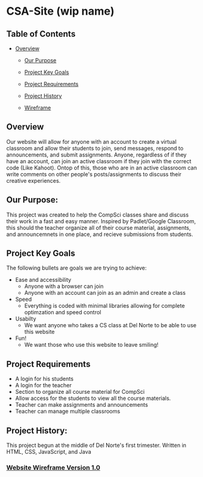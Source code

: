 # CSA-Site (wip name)

## Table of Contents

* [Overview](https://github.com/AkhilNandhakumar/team-coders/blob/master/README.md#overview)
  * [Our Purpose](https://github.com/AkhilNandhakumar/team-coders/blob/master/README.md#our-purpose)
  * [Project Key Goals](https://github.com/AkhilNandhakumar/team-coders/blob/master/README.md#project-key-goals)
  * [Project Requirements](https://github.com/AkhilNandhakumar/team-coders/blob/master/README.md#project-requirements)
  * [Project History](https://github.com/AkhilNandhakumar/team-coders/blob/master/README.md#project-history)

  * [Wireframe](https://github.com/AkhilNandhakumar/team-coders/blob/master/README.md#website-wireframe-version-11)


## Overview
Our website will allow for anyone with an account to create a virtual classroom and allow their students to join, send messages, respond to announcements, and submit assignments. Anyone, regardless of if they have an account, can join an active classroom if they join with the correct code (Like Kahoot). Ontop of this, those who are in an active classroom can write comments on other people's posts/assignments to discuss their creative experiences.

## Our Purpose:
This project was created to help the CompSci classes share and discuss their work in a fast and easy manner. Inspired by Padlet/Google Classroom, this should the teacher organize all of their course material, assignments, and announcemnets in one place, and recieve submissions from students. 

## Project Key Goals
The following bullets are goals we are trying to achieve:

* Ease and accessibility
  * Anyone with a browser can join 
  * Anyone with an account can join as an admin and create a class
* Speed
  * Everything is coded with minimal libraries allowing for complete optimzation and speed control
* Usabilty
  * We want anyone who takes a CS class at Del Norte to be able to use this website
* Fun!
  * We want those who use this website to leave smiling!
 
 ## Project Requirements 

* A login for his students
* A login for the teacher
* Section to organize all course material for CompSci
* Allow access for the students to view all the course materials.
* Teacher can make assignments and announcements
* Teacher can manage multiple classrooms

## Project History:
This project begun at the middle of Del Norte's first trimester. Written in HTML, CSS, JavaScript, and Java 

### [Website Wireframe Version 1.0](https://coggle.it/diagram/YzMaoECwZkiUPW9m/t/landing-page-index-html)



